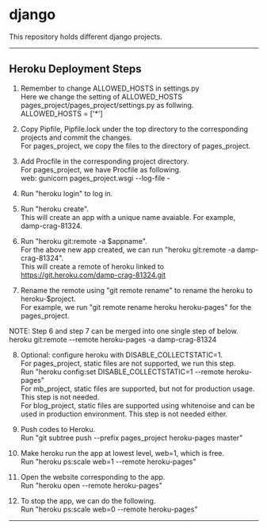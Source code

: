 # django
This repository holds different django projects.

****
## Heroku Deployment Steps
1. Remember to change ALLOWED_HOSTS in settings.py  
   Here we change the setting of ALLOWED_HOSTS
   pages_project/pages_project/settings.py as follwing.  
   ALLOWED_HOSTS = ['*'] 

2. Copy Pipfile, Pipfile.lock under the top directory to the corresponding  
   projects and commit the changes.  
   For pages_project, we copy the files to the directory of pages_project.  

3. Add Procfile in the corresponding project directory.  
   For pages_project, we have Procfile as following.  
   web: gunicorn pages_project.wsgi --log-file -

4. Run "heroku login" to log in.  

5. Run "heroku create".  
   This will create an app with a unique name avaiable. For example,
   damp-crag-81324. 

6. Run "heroku git:remote -a $appname".  
   For the above new app created, we can run "heroku git:remote -a
   damp-crag-81324".   
   This will create a remote of heroku linked to
   https://git.heroku.com/damp-crag-81324.git

7. Rename the remote using "git remote rename" to rename the heroku to
   heroku-$project.  
   For example, we run "git remote rename heroku heroku-pages" for the
   pages_project. 

NOTE: Step 6 and step 7 can be merged into one single step of below.
   heroku git:remote --remote heroku-pages -a damp-crag-81324

8. Optional: configure heroku with DISABLE_COLLECTSTATIC=1.  
   For pages_project, static files are not supported, we run this step.  
   Run "heroku config:set DISABLE_COLLECTSTATIC=1 --remote heroku-pages"  
   For mb_project, static files are supported, but not for production usage.
   This step is not needed.  
   For blog_project, static files are supported using whitenoise and can be used
   in production environment. This step is not needed either. 
   

9. Push codes to Heroku.  
   Run "git subtree push --prefix pages_project heroku-pages master"

10. Make heroku run the app at lowest level, web=1, which is free.  
   Run "heroku ps:scale web=1 --remote heroku-pages"

11. Open the website corresponding to the app.  
   Run "heroku open --remote heroku-pages"   

12. To stop the app, we can do the following.  
   Run "heroku ps:scale web=0 --remote heroku-pages"
****